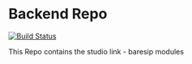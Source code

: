 # Backend Repo

[![Build Status](https://travis-ci.org/sreimers/baresip-build.svg?branch=master)](https://travis-ci.org/sreimers/baresip-build)

This Repo contains the studio link - baresip modules
